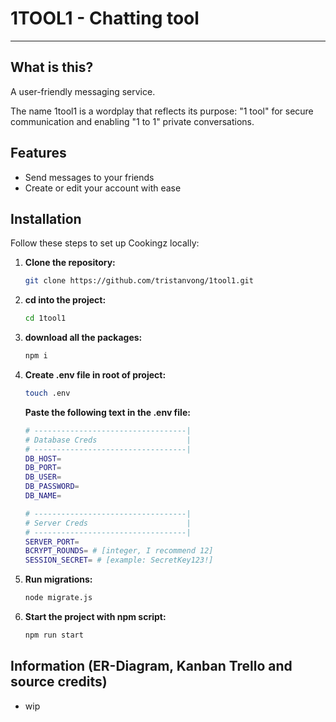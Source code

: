 # 1TOOL1 - Chatting tool

---

## What is this?

A user-friendly messaging service.

The name 1tool1 is a wordplay that reflects its purpose: "1 tool" for secure communication and enabling "1 to 1" private conversations.

## Features

- Send messages to your friends
- Create or edit your account with ease

## Installation

Follow these steps to set up Cookingz locally:

1. **Clone the repository:**

   ```bash
   git clone https://github.com/tristanvong/1tool1.git
   ```
   
2. **cd into the project:**

    ```bash
    cd 1tool1
    ```
    
3. **download all the packages:**

    ```bash
    npm i
    ```
4. **Create .env file in root of project:**

    ```bash
    touch .env
    ```
    **Paste the following text in the .env file:**
    ```bash
    # ----------------------------------|
    # Database Creds                    |
    # ----------------------------------|
    DB_HOST=
    DB_PORT=
    DB_USER=
    DB_PASSWORD=
    DB_NAME=

    # ----------------------------------|
    # Server Creds                      |
    # ----------------------------------|
    SERVER_PORT=
    BCRYPT_ROUNDS= # [integer, I recommend 12]
    SESSION_SECRET= # [example: SecretKey123!]
    ```

5. **Run migrations:**

    ```bash
    node migrate.js
    ```
    
6. **Start the project with npm script:**

    ```bash
    npm run start
    ```
   
## Information (ER-Diagram, Kanban Trello and source credits)
- wip